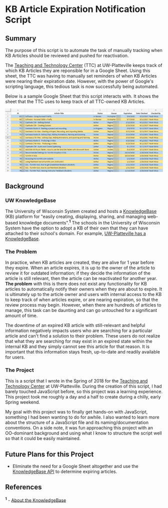 # KB Article Expiration Notification Script

## Summary
The purpose of this script is to automate the task of manually tracking when KB Articles should be reviewed and pushed for reactivation.

The [Teaching and Technology Center](https://www.uwplatt.edu/ttc) (TTC) at UW-Platteville keeps track of which KB Articles they are reponsible for in a Google Sheet. Using this sheet, the TTC was having to manually set reminders of when KB Articles were nearing their expiration date. However, with the power of Google's scripting language, this tedious task is now successfully being automated.

Below is a sample Google Sheet that this script interacts with. It shows the sheet that the TTC uses to keep track of all TTC-owned KB Articles.

![Google Sheet displaying all of the TTC-owned KB Articles](Assets/TTC%20KB%20Article%20Google%20Sheet%20Example.png "This is a sample Google Sheet; the TTC's KB Article Spreadsheet")

## Background

### UW KnowledgeBase
The University of Wisconsin System created and hosts a [KnowledgeBase](https://kb.wisc.edu/) (KB) platform for "easily creating, displaying, sharing, and managing web-based knowledge documents".<sup>**1**</sup> The schools in the University of Wisconsin System have the option to adopt a KB of their own that they can have attached to their school's domain. For example, [UW-Platteville has a KnowledgeBase](https://kb.uwplatt.edu).

### The Problem
In practice, when KB articles are created, they are alive for 1 year before they expire. When an article expires, it is up to the owner of the article to review it for outdated information; if they decide the information of the article is still relevant, then the article can be reactivated for another year. **The problem** with this is there does not exist any functionality for KB articles to automatically notify their owners when they are about to expire. It is ultimately up to the article owner and users with internal access to the KB to keep track of when articles expire, or are nearing expiration, so that the review process may begin. However, when there are hundreds of articles to manage, this task can be daunting and can go untouched for a significant amount of time. 

The downtime of an expired KB article with still-relevant and helpful information negatively impacts users who are searching for a particular article and can't find a solution to their problem. These users do not realize that what they are searching for may exist in an expired state within the internal KB and they simply cannot see this article for that reason. It is important that this information stays fresh, up-to-date and readily available for users.

### The Project
This is a script that I wrote in the Spring of 2018 for the [Teaching and Technology Center](https://www.uwplatt.edu/ttc) at UW-Platteville. During the creation of this script, I had barely touched JavaScript before, so this project was a learning experience. This project took me roughly a day and a half to create during a chilly, early Spring weekend.

My goal with this project was to finally get hands-on with JavaScript, something I had been wanting to do for awhile. I also wanted to learn more about the structure of a JavaScript file and its naming/documentation conventions. On a side note, it was fun approaching this project with an OO-dominant background and using what I know to structure the script well so that it could be easily maintained.

## Future Plans for this Project
* Eliminate the need for a Google Sheet altogether and use the [KnowledgeBase API](https://kb.wisc.edu/kbGuide/page.php?id=71945) to determine expiring articles.


## References
<sup>**1**</sup> - [About the KnowledgeBase](https://kb.wisc.edu/page.php?id=3)
